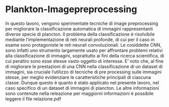 # Plankton-Imagepreprocessing
In questo lavoro, vengono sperimentate tecniche di image preprocessing per migliorare la classificazione automatica di immagini rappresentanti diverse specie di plancton.
Il problema della classificazione è risolvibile mediante l’implementazione di reti neurali profonde, di cui per il caso in esame sono protagoniste le reti neurali convoluzionali.
Le cosiddette CNN, sono infatti uno strumento largamente usato per affrontare problemi relativi alla classificazione di immagini, soprattutto ai fini della ricerca scientifica, di cui peraltro sono esse stesse vasto oggetto di interesse.
E’ noto che, al fine di migliorare le prestazioni di una CNN nella classificazione di un dataset di immagini, sia cruciale l’utilizzo di tecniche di pre processing sulle immagini stesse, per meglio evidenziare le caratteristiche principali di ciascuna classe. 
Dunque questo è quanto è stato applicato nel presente lavoro, nel caso specifico di un dataset di immagini di plancton.
Le altre informazioni sono contenute nella releazione
per maggiorni informazioni è possibile leggere il file relazione.pdf
